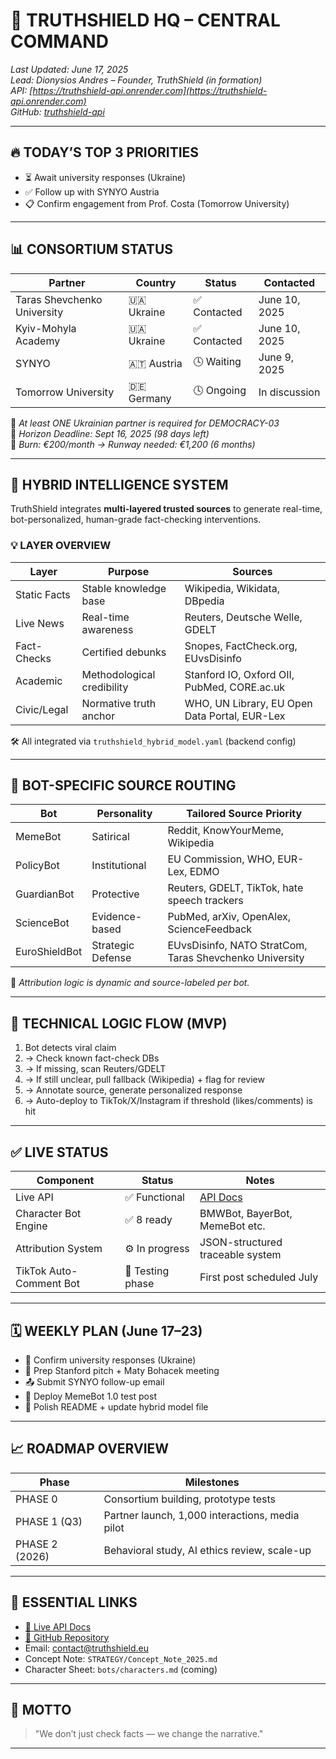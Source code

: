 # 🧠 TRUTHSHIELD HQ – CENTRAL COMMAND

_Last Updated: June 17, 2025_  
_Lead: Dionysios Andres – Founder, TruthShield (in formation)_  
_API: [https://truthshield-api.onrender.com](https://truthshield-api.onrender.com)_  
_GitHub: [truthshield-api](https://github.com/dionisiou27/truthshield-api)_

---

## 🔥 TODAY’S TOP 3 PRIORITIES

- ⏳ Await university responses (Ukraine)
- ✅ Follow up with SYNYO Austria
- 📋 Confirm engagement from Prof. Costa (Tomorrow University)

---

## 📊 CONSORTIUM STATUS

| Partner                        | Country     | Status          | Contacted       |
|-------------------------------|-------------|------------------|------------------|
| Taras Shevchenko University   | 🇺🇦 Ukraine | ✅ Contacted     | June 10, 2025    |
| Kyiv-Mohyla Academy           | 🇺🇦 Ukraine | ✅ Contacted     | June 10, 2025    |
| SYNYO                         | 🇦🇹 Austria | 🕓 Waiting       | June 9, 2025     |
| Tomorrow University           | 🇩🇪 Germany | 🕓 Ongoing       | In discussion    |

🎯 *At least ONE Ukrainian partner is required for DEMOCRACY-03*  
📅 *Horizon Deadline: Sept 16, 2025 (98 days left)*  
💸 *Burn: €200/month → Runway needed: €1,200 (6 months)*

---

## 🧠 HYBRID INTELLIGENCE SYSTEM

TruthShield integrates **multi-layered trusted sources** to generate real-time, bot-personalized, human-grade fact-checking interventions.

### 💡 LAYER OVERVIEW

| Layer         | Purpose                  | Sources                                                  |
|---------------|---------------------------|-----------------------------------------------------------|
| Static Facts  | Stable knowledge base     | Wikipedia, Wikidata, DBpedia                             |
| Live News     | Real-time awareness       | Reuters, Deutsche Welle, GDELT                           |
| Fact-Checks   | Certified debunks         | Snopes, FactCheck.org, EUvsDisinfo                       |
| Academic      | Methodological credibility| Stanford IO, Oxford OII, PubMed, CORE.ac.uk              |
| Civic/Legal   | Normative truth anchor    | WHO, UN Library, EU Open Data Portal, EUR-Lex            |

🛠 All integrated via `truthshield_hybrid_model.yaml` (backend config)

---

## 🤖 BOT-SPECIFIC SOURCE ROUTING

| Bot             | Personality     | Tailored Source Priority                                |
|-----------------|------------------|-----------------------------------------------------------|
| MemeBot         | Satirical        | Reddit, KnowYourMeme, Wikipedia                           |
| PolicyBot       | Institutional    | EU Commission, WHO, EUR-Lex, EDMO                         |
| GuardianBot     | Protective       | Reuters, GDELT, TikTok, hate speech trackers              |
| ScienceBot      | Evidence-based   | PubMed, arXiv, OpenAlex, ScienceFeedback                  |
| EuroShieldBot   | Strategic Defense| EUvsDisinfo, NATO StratCom, Taras Shevchenko University   |

🔁 *Attribution logic is dynamic and source-labeled per bot.*

---

## 🔌 TECHNICAL LOGIC FLOW (MVP)

1. Bot detects viral claim
2. → Check known fact-check DBs  
3. → If missing, scan Reuters/GDELT  
4. → If still unclear, pull fallback (Wikipedia) + flag for review  
5. → Annotate source, generate personalized response  
6. → Auto-deploy to TikTok/X/Instagram if threshold (likes/comments) is hit

---

## ✅ LIVE STATUS

| Component                | Status          | Notes                                           |
|--------------------------|------------------|--------------------------------------------------|
| Live API                 | ✅ Functional     | [API Docs](https://truthshield-api.onrender.com/docs) |
| Character Bot Engine     | ✅ 8 ready        | BMWBot, BayerBot, MemeBot etc.                  |
| Attribution System       | ⚙️ In progress    | JSON-structured traceable system                |
| TikTok Auto-Comment Bot  | 🧪 Testing phase  | First post scheduled July                       |

---

## 🗓 WEEKLY PLAN (June 17–23)

- 📩 Confirm university responses (Ukraine)
- 🧠 Prep Stanford pitch + Maty Bohacek meeting
- 📤 Submit SYNYO follow-up email
- 🧪 Deploy MemeBot 1.0 test post
- 🧾 Polish README + update hybrid model file

---

## 📈 ROADMAP OVERVIEW

| Phase         | Milestones                                           |
|---------------|------------------------------------------------------|
| PHASE 0       | Consortium building, prototype tests                 |
| PHASE 1 (Q3)  | Partner launch, 1,000 interactions, media pilot      |
| PHASE 2 (2026)| Behavioral study, AI ethics review, scale-up         |

---

## 📌 ESSENTIAL LINKS

- [🔗 Live API Docs](https://truthshield-api.onrender.com/docs)
- [📂 GitHub Repository](https://github.com/dionisiou27/truthshield-api)
- Email: contact@truthshield.eu
- Concept Note: `STRATEGY/Concept_Note_2025.md`
- Character Sheet: `bots/characters.md` (coming)

---

## 🧭 MOTTO

> "We don’t just check facts — we change the narrative."

---
